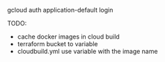 gcloud auth application-default login

TODO:
- cache docker images in cloud build
- terraform bucket to variable
- cloudbuild.yml use variable with the image name